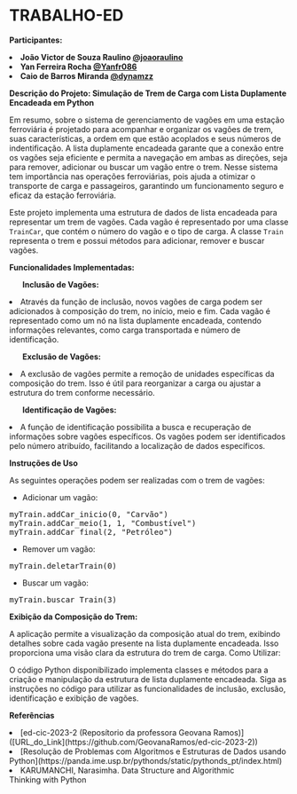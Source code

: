 # TRABALHO-ED

**Participantes:**
**<li>João Victor de Souza Raulino [@joaoraulino](https://github.com/joaoraulino) </li>**
**<li>Yan Ferreira Rocha [@Yanfr086](https://github.com/Yanfr086) </li>**
**<li>Caio de Barros Miranda [@dynamzz](https://github.com/dynamzz) </li>**

**Descrição do Projeto: Simulação de Trem de Carga com Lista Duplamente Encadeada em Python**

  Em resumo, sobre o sistema de gerenciamento de vagões em uma estação ferroviária é projetado para acompanhar e organizar os vagões de trem, suas características, a ordem em que estão acoplados e seus números de indentificação. A lista duplamente encadeada garante que a conexão entre os vagões seja eficiente e permita a navegação em ambas as direções, seja para remover, adicionar ou buscar um vagão entre o trem. Nesse sistema tem importância nas operações ferroviárias, pois ajuda a otimizar o transporte de carga e passageiros, garantindo um funcionamento seguro e eficaz da estação ferroviária.
  
Este projeto implementa uma estrutura de dados de lista encadeada para representar um trem de vagões. Cada vagão é representado por uma classe `TrainCar`, que contém o número do vagão e o tipo de carga. A classe `Train` representa o trem e possui métodos para adicionar, remover e buscar vagões.

**Funcionalidades Implementadas:**

**<ul>Inclusão de Vagões:</ul>**

<li>Através da função de inclusão, novos vagões de carga podem ser adicionados à composição do trem, no início, meio e fim. Cada vagão é representado como um nó na lista duplamente encadeada, contendo informações relevantes, como carga transportada e número de identificação.</li>

**<ul>Exclusão de Vagões:</ul>**

<li>A exclusão de vagões permite a remoção de unidades específicas da composição do trem. Isso é útil para reorganizar a carga ou ajustar a estrutura do trem conforme necessário.</li>

**<ul>Identificação de Vagões:</ul>**

<li>A função de identificação possibilita a busca e recuperação de informações sobre vagões específicos. Os vagões podem ser identificados pelo número atribuído, facilitando a localização de dados específicos.</li>


**Instruções de Uso**

As seguintes operações podem ser realizadas com o trem de vagões:

* Adicionar um vagão:

<pre>
myTrain.addCar_inicio(0, "Carvão")
myTrain.addCar_meio(1, 1, "Combustível")
myTrain.addCar_final(2, "Petróleo") 
</pre>


* Remover um vagão:

<pre>myTrain.deletarTrain(0)</pre>

* Buscar um vagão:

<pre>myTrain.buscar_Train(3)</pre>


**<p>Exibição da Composição do Trem:</p>**

A aplicação permite a visualização da composição atual do trem, exibindo detalhes sobre cada vagão presente na lista duplamente encadeada. Isso proporciona uma visão clara da estrutura do trem de carga.
Como Utilizar:

O código Python disponibilizado implementa classes e métodos para a criação e manipulação da estrutura de lista duplamente encadeada. Siga as instruções no código para utilizar as funcionalidades de inclusão, exclusão, identificação e exibição de vagões.

**Referências**
<li>[ed-cic-2023-2 (Reposítorio da professora Geovana Ramos)]([URL_do_Link](https://github.com/GeovanaRamos/ed-cic-2023-2))</li>
<li>[Resolução de Problemas com Algoritmos e Estruturas de Dados usando Python](https://panda.ime.usp.br/pythonds/static/pythonds_pt/index.html)</li>
<li>KARUMANCHI, Narasimha. Data Structure and Algorithmic Thinking with Python</li>
